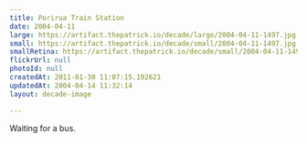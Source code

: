 ```yaml
---
title: Porirua Train Station
date: 2004-04-11
large: https://artifact.thepatrick.io/decade/large/2004-04-11-1497.jpg
small: https://artifact.thepatrick.io/decade/small/2004-04-11-1497.jpg
smallRetina: https://artifact.thepatrick.io/decade/small/2004-04-11-1497@2x.jpg
flickrUrl: null
photoId: null
createdAt: 2011-01-30 11:07:15.192621
updatedAt: 2004-04-14 11:32:14
layout: decade-image

---
```

Waiting for a bus.
